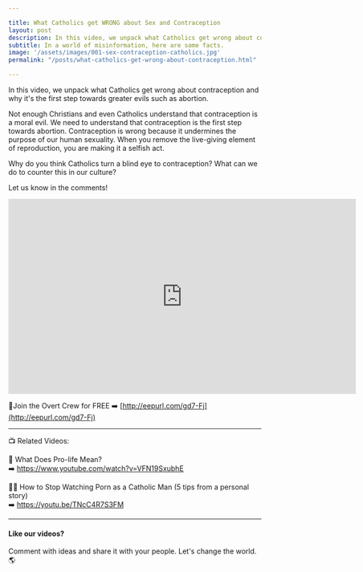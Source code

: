 ```yaml
---

title: What Catholics get WRONG about Sex and Contraception
layout: post
description: In this video, we unpack what Catholics get wrong about contraception and why it's the first step towards greater evils such as abortion.
subtitle: In a world of misinformation, here are some facts.
image: '/assets/images/001-sex-contraception-catholics.jpg'
permalink: "/posts/what-catholics-get-wrong-about-contraception.html"

---
```


In this video, we unpack what Catholics get wrong about contraception and why it's the first step towards greater evils such as abortion.

Not enough Christians and even Catholics understand that contraception is a moral evil. We need to understand that contraception is the first step towards abortion. Contraception is wrong because it undermines the purpose of our human sexuality. When you remove the live-giving element of reproduction, you are making it a selfish act.

Why do you think Catholics turn a blind eye to contraception? What can we do to counter this in our culture?﻿

Let us know in the comments!

<iframe width="692" height="389" src="https://www.youtube.com/embed/K5YHTVEFtaM?list=PL9h2NRFAs6br-ZZ3y_9-NxnMuXIFeHFzo" frameborder="0" allow="accelerometer; autoplay; encrypted-media; gyroscope; picture-in-picture" allowfullscreen></iframe>

🔴Join the Overt Crew for FREE ➡️ [http://eepurl.com/gd7-Fj](http://eepurl.com/gd7-Fj)

<hr>

📺 Related Videos:

🌱 What Does Pro-life Mean?<br>
➡️ https://www.youtube.com/watch?v=VFN19SxubhE

👨‍💻 How to Stop Watching Porn as a Catholic Man (5 tips from a personal story)<br>
➡️ https://youtu.be/TNcC4R7S3FM

<hr>

#### Like our videos? 
Comment with ideas and share it with your people. Let's change the world. 🌎